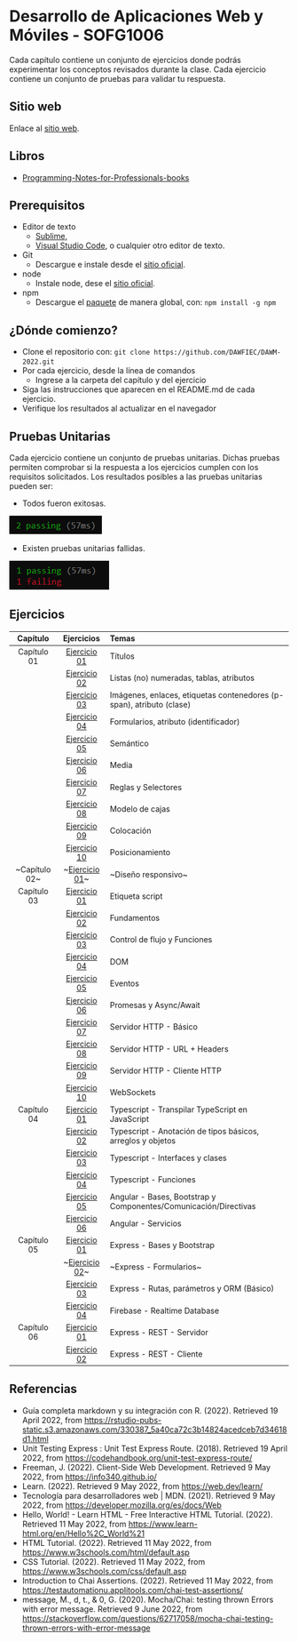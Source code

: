 # Desarrollo de Aplicaciones Web y Móviles - SOFG1006

Cada capítulo contiene un conjunto de ejercicios donde podrás experimentar los conceptos revisados durante la clase. Cada ejercicio contiene un conjunto de pruebas para validar tu respuesta.

## Sitio web

Enlace al [sitio web](https://dawfiec.github.io/DAWM-2022/).

## Libros

*  [Programming-Notes-for-Professionals-books](https://github.com/bao-vn/Programming-Notes-for-Professionals-books/tree/master/GoalKicker)

## Prerequisitos

* Editor de texto 
	- [Sublime](https://www.sublimetext.com/3),
	- [Visual Studio Code](https://code.visualstudio.com/download), o cualquier otro editor de texto.
* Git
	- Descargue e instale desde el [sitio oficial](https://git-scm.com/downloads).
* node
	- Instale node, dese el [sitio oficial](https://nodejs.org/es/download/).
* npm
	- Descargue el [paquete](https://www.npmjs.com/package/download) de manera global, con: `npm install -g npm` 


## ¿Dónde comienzo?

* Clone el repositorio con: `git clone https://github.com/DAWFIEC/DAWM-2022.git`
* Por cada ejercicio, desde la línea de comandos
	+ Ingrese a la carpeta del capítulo y del ejercicio
* Siga las instrucciones que aparecen en el README.md de cada ejercicio.
* Verifique los resultados al actualizar en el navegador

## Pruebas Unitarias

Cada ejercicio contiene un conjunto de pruebas unitarias. Dichas pruebas permiten comprobar si la respuesta a los ejercicios cumplen con los requisitos solicitados. Los resultados posibles a las pruebas unitarias pueden ser: 

* Todos fueron exitosas.

![image info](images/exito.png)

* Existen pruebas unitarias fallidas.

![image info](images/fallo.png) 

## Ejercicios

| Capítulo      | Ejercicios                                        | Temas    |
| :-----------: | :-----------------------------------------------: | :------- |
| Capítulo 01   | [Ejercicio 01](Capítulo%2001/ejercicio01)         | Títulos  |
| 			    | [Ejercicio 02](Capítulo%2001/ejercicio02)         | Listas (no) numeradas, tablas, atributos   |
| 			    | [Ejercicio 03](Capítulo%2001/ejercicio03)         | Imágenes, enlaces, etiquetas contenedores (p-span), atributo (clase) |
| 			    | [Ejercicio 04](Capítulo%2001/ejercicio04)         | Formularios, atributo (identificador) |
| 			    | [Ejercicio 05](Capítulo%2001/ejercicio05)         | Semántico |
| 			    | [Ejercicio 06](Capítulo%2001/ejercicio06)         | Media |
| 			    | [Ejercicio 07](Capítulo%2001/ejercicio07)         | Reglas y Selectores |
| 			    | [Ejercicio 08](Capítulo%2001/ejercicio08)         | Modelo de cajas |
| 			    | [Ejercicio 09](Capítulo%2001/ejercicio09)         | Colocación |
| 			    | [Ejercicio 10](Capítulo%2001/ejercicio10)         | Posicionamiento |
| ~Capítulo 02~   | ~[Ejercicio 01](Capítulo%2002/ejercicio01)~         | ~Diseño responsivo~  |
| Capítulo 03   | [Ejercicio 01](Capítulo%2003/ejercicio01)         | Etiqueta script  |
| 				| [Ejercicio 02](Capítulo%2003/ejercicio02)         | Fundamentos  |
|               | [Ejercicio 03](Capítulo%2003/ejercicio03)         | Control de flujo y Funciones  |
| 				| [Ejercicio 04](Capítulo%2003/ejercicio04)         | DOM  |
| 				| [Ejercicio 05](Capítulo%2003/ejercicio05)         | Eventos |
| 				| [Ejercicio 06](Capítulo%2003/ejercicio06)         | Promesas y Async/Await  |
| 				| [Ejercicio 07](Capítulo%2003/ejercicio07)         | Servidor HTTP - Básico  |
| 				| [Ejercicio 08](Capítulo%2003/ejercicio08)         | Servidor HTTP - URL + Headers   |
| 				| [Ejercicio 09](Capítulo%2003/ejercicio09)         | Servidor HTTP - Cliente HTTP  |
| 				| [Ejercicio 10](Capítulo%2003/ejercicio10)         | WebSockets  |
| Capítulo 04   | [Ejercicio 01](Capítulo%2004/ejercicio01)         | Typescript - Transpilar TypeScript en JavaScript |
| 				| [Ejercicio 02](Capítulo%2004/ejercicio02)         | Typescript - Anotación de tipos básicos, arreglos y objetos |
| 				| [Ejercicio 03](Capítulo%2004/ejercicio03)         | Typescript - Interfaces y clases |
| 				| [Ejercicio 04](Capítulo%2004/ejercicio04)         | Typescript - Funciones |
| 				| [Ejercicio 05](Capítulo%2004/ejercicio05)         | Angular - Bases, Bootstrap y Componentes/Comunicación/Directivas |
| 				| [Ejercicio 06](Capítulo%2004/ejercicio06)         | Angular - Servicios |
| Capítulo 05   | [Ejercicio 01](Capítulo%2005/ejercicio01)         | Express - Bases y Bootstrap |
|               | ~[Ejercicio 02](Capítulo%2005/ejercicio02)~       | ~Express - Formularios~ |
|               | [Ejercicio 03](Capítulo%2005/ejercicio03)         | Express - Rutas, parámetros y ORM (Básico) |
|               | [Ejercicio 04](Capítulo%2005/ejercicio04)         | Firebase - Realtime Database |
| Capítulo 06   | [Ejercicio 01](Capítulo%2006/ejercicio01)         | Express - REST - Servidor |
|               | [Ejercicio 02](Capítulo%2006/ejercicio02)         | Express - REST - Cliente |

## Referencias 

* Guía completa markdown y su integración con R. (2022). Retrieved 19 April 2022, from https://rstudio-pubs-static.s3.amazonaws.com/330387_5a40ca72c3b14824acedceb7d34618d1.html
* Unit Testing Express : Unit Test Express Route. (2018). Retrieved 19 April 2022, from https://codehandbook.org/unit-test-express-route/
* Freeman, J. (2022). Client-Side Web Development. Retrieved 9 May 2022, from https://info340.github.io/
* Learn. (2022). Retrieved 9 May 2022, from https://web.dev/learn/
* Tecnología para desarrolladores web | MDN. (2021). Retrieved 9 May 2022, from https://developer.mozilla.org/es/docs/Web
* Hello, World! - Learn HTML - Free Interactive HTML Tutorial. (2022). Retrieved 11 May 2022, from https://www.learn-html.org/en/Hello%2C_World%21
* HTML Tutorial. (2022). Retrieved 11 May 2022, from https://www.w3schools.com/html/default.asp
* CSS Tutorial. (2022). Retrieved 11 May 2022, from https://www.w3schools.com/css/default.asp
* Introduction to Chai Assertions. (2022). Retrieved 11 May 2022, from https://testautomationu.applitools.com/chai-test-assertions/
* message, M., d, t., & 0, G. (2020). Mocha/Chai: testing thrown Errors with error message. Retrieved 9 June 2022, from https://stackoverflow.com/questions/62717058/mocha-chai-testing-thrown-errors-with-error-message